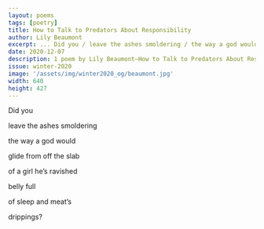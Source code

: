 ```yaml
---
layout: poems
tags: [poetry]
title: How to Talk to Predators About Responsibility
author: Lily Beaumont
excerpt: ... Did you / leave the ashes smoldering / the way a god would ...
date: 2020-12-07
description: 1 poem by Lily Beaumont—How to Talk to Predators About Responsibility
issue: winter-2020
image: '/assets/img/winter2020_og/beaumont.jpg'
width: 640
height: 427
---
```



<div class="stanza">
<p class="poemline">Did you</p>
<p class="poemline">leave the ashes smoldering</p>
<p class="poemline">the way a god would</p>
<p class="poemline">glide from off the slab</p>
<p class="poemline">of a girl he’s ravished</p>
<p class="poemline">belly full</p>
<p class="poemline">of sleep and meat’s</p>
<p class="poemline">drippings?</p>
</div>
